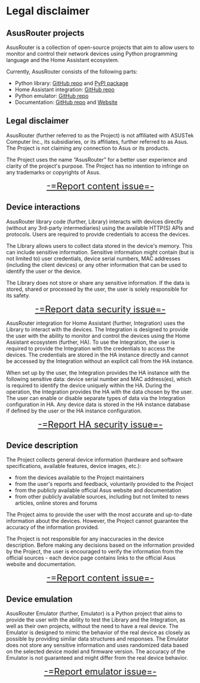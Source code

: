 # Legal disclaimer

## AsusRouter projects

AsusRouter is a collection of open-source projects that aim to allow users to monitor and control their network devices using Python programming language and the Home Assistant ecosystem.

Currently, AsusRouter consists of the following parts:

- Python library: [GitHub repo](https://github.com/Vaskivskyi/asusrouter) and [PyPI package](https://pypi.org/project/asusrouter/)
- Home Assistant integration: [GitHub repo](https://github.com/Vaskivskyi/ha-asusrouter)
- Python emulator: [GitHub repo](https://github.com/Vaskivskyi/asusrouter-emulator)
- Documentation: [GitHub repo](https://github.com/Vaskivskyi/docs-asusrouter) and [Website](https://asusrouter.vaskivskyi.com/)

## Legal disclaimer

AsusRouter (further referred to as the Project) is not affiliated with ASUSTek Computer Inc., its subsidiaries, or its affiliates, further referred to as Asus. The Project is not claiming any connection to Asus or its products.

The Project uses the name “AsusRouter” for a better user experience and clarity of the project's purpose. The Project has no intention to infringe on any trademarks or copyrights of Asus.

<!-- Add a link to report legal issues -->
<div align="center" style="font-size:x-large"><a href="https://github.com/Vaskivskyi/docs-asusrouter/issues/new" target="_blank">-=Report content issue=-</a></div>

## Device interactions

AsusRouter library code (further, Library) interacts with devices directly (without any 3rd-party intermediaries) using the available HTTP(S) APIs and protocols. Users are required to provide credentials to access the devices.

The Library allows users to collect data stored in the device's memory. This can include sensitive information. Sensitive information might contain (but is not limited to) user credentials, device serial numbers, MAC addresses (including the client devices) or any other information that can be used to identify the user or the device.

The Library does not store or share any sensitive information. If the data is stored, shared or processed by the user, the user is solely responsible for its safety.

<div align="center" style="font-size:x-large"><a href="https://github.com/Vaskivskyi/asusrouter/issues/new" target="_blank">-=Report data security issue=-</a></div>

AsusRouter integration for Home Assistant (further, Integration) uses the Library to interact with the devices. The Integration is designed to provide the user with the ability to monitor and control the devices using the Home Assistant ecosystem (further, HA). To use the Integration, the user is required to provide the Integration with the credentials to access the devices. The credentials are stored in the HA instance directly and cannot be accessed by the Integration without an explicit call from the HA instance.

When set up by the user, the Integration provides the HA instance with the following sensitive data: device serial number and MAC address(es), which is required to identify the device uniquely within the HA. During the operation, the Integration provides the HA with the data chosen by the user. The user can enable or disable separate types of data via the Integration configuration in HA. Any device data is stored in the HA instance database if defined by the user or the HA instance configuration.

<div align="center" style="font-size:x-large"><a href="https://github.com/Vaskivskyi/ha-asusrouter/issues/new" target="_blank">-=Report HA security issue=-</a></div>

## Device description

The Project collects general device information (hardware and software specifications, available features, device images, etc.):

- from the devices available to the Project maintainers
- from the user's reports and feedback, voluntarily provided to the Project
- from the publicly available official Asus website and documentation
- from other publicly available sources, including but not limited to news articles, online stores and forums

The Project aims to provide the user with the most accurate and up-to-date information about the devices. However, the Project cannot guarantee the accuracy of the information provided.

The Project is not responsible for any inaccuracies in the device description. Before making any decisions based on the information provided by the Project, the user is encouraged to verify the information from the official sources - each device page contains links to the official Asus website and documentation.

<div align="center" style="font-size:x-large"><a href="https://github.com/Vaskivskyi/docs-asusrouter/issues/new" target="_blank">-=Report content issue=-</a></div>

## Device emulation

AsusRouter Emulator (further, Emulator) is a Python project that aims to provide the user with the ability to test the Library and the Integration, as well as their own projects, without the need to have a real device. The Emulator is designed to mimic the behavior of the real device as closely as possible by providing similar data structures and responses. The Emulator does not store any sensitive information and uses randomized data based on the selected device model and firmware version. The accuracy of the Emulator is not guaranteed and might differ from the real device behavior.

<div align="center" style="font-size:x-large"><a href="https://github.com/Vaskivskyi/asusrouter-emulator/issues/new" target="_blank">-=Report emulator issue=-</a></div>
